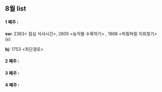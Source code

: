 ## 8월 list

#### **1 째주 :**
**sw:**  2383< 점심 식사시간>, 2805 <농작물 수확하기> , 1868 <파핑파핑 지뢰찾기>(x)

**bj:**  1753 <최단경로>



#### **2 째주 :**


#### **3 째주 :**


#### **4 째주 :**
